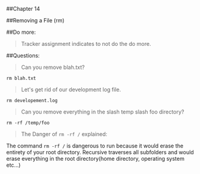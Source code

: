 ##Chapter 14

##Removing a File (rm)

##Do more:

> Tracker assignment indicates to not do the do more.

##Questions:

> Can you remove blah.txt?

`rm blah.txt`

> Let's get rid of our development log file.

`rm developement.log`

> Can you remove everything in the slash temp slash foo directory?

`rm -rf /temp/foo`

> The Danger of `rm -rf /` explained:

The command `rm -rf /` is dangerous to run because it would erase the
entirety of your root directory.  Recursive traverses all subfolders and would
erase everything in the root directory(home directory, operating system etc...)


